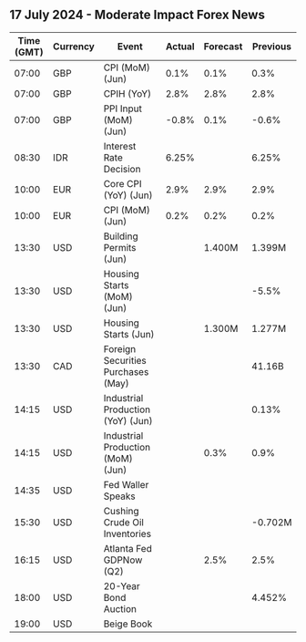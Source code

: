 ## 17 July 2024 - Moderate Impact Forex News

| Time (GMT) | Currency | Event | Actual | Forecast | Previous |
|------|----------|-------|--------|----------|----------|
| 07:00 | GBP | CPI (MoM) (Jun) | 0.1% | 0.1% | 0.3% |
| 07:00 | GBP | CPIH (YoY) | 2.8% | 2.8% | 2.8% |
| 07:00 | GBP | PPI Input (MoM) (Jun) | -0.8% | 0.1% | -0.6% |
| 08:30 | IDR | Interest Rate Decision | 6.25% |  | 6.25% |
| 10:00 | EUR | Core CPI (YoY) (Jun) | 2.9% | 2.9% | 2.9% |
| 10:00 | EUR | CPI (MoM) (Jun) | 0.2% | 0.2% | 0.2% |
| 13:30 | USD | Building Permits (Jun) |  | 1.400M | 1.399M |
| 13:30 | USD | Housing Starts (MoM) (Jun) |  |  | -5.5% |
| 13:30 | USD | Housing Starts (Jun) |  | 1.300M | 1.277M |
| 13:30 | CAD | Foreign Securities Purchases (May) |  |  | 41.16B |
| 14:15 | USD | Industrial Production (YoY) (Jun) |  |  | 0.13% |
| 14:15 | USD | Industrial Production (MoM) (Jun) |  | 0.3% | 0.9% |
| 14:35 | USD | Fed Waller Speaks |  |  |  |
| 15:30 | USD | Cushing Crude Oil Inventories |  |  | -0.702M |
| 16:15 | USD | Atlanta Fed GDPNow (Q2) |  | 2.5% | 2.5% |
| 18:00 | USD | 20-Year Bond Auction |  |  | 4.452% |
| 19:00 | USD | Beige Book |  |  |  |
